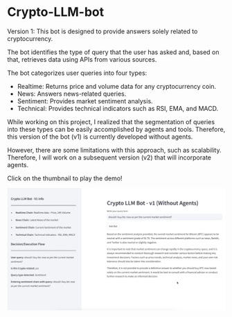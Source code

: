 # Crypto-LLM-bot
Version 1:
This bot is designed to provide answers solely related to cryptocurrency.

The bot identifies the type of query that the user has asked and, based on that, retrieves data using APIs from various sources.

The bot categorizes user queries into four types:

- Realtime: Returns price and volume data for any cryptocurrency coin.
- News: Answers news-related queries.
- Sentiment: Provides market sentiment analysis.
- Technical: Provides technical indicators such as RSI, EMA, and MACD.

While working on this project, I realized that the segmentation of queries into these types can be easily accomplished by agents and tools. Therefore, this version of the bot (v1) is currently developed without agents.

However, there are some limitations with this approach, such as scalability. Therefore, I will work on a subsequent version (v2) that will incorporate agents. 

Click on the thumbnail to play the demo!

[![Watch the Demo](crypto_v1.jpg)](https://youtu.be/s8rnK1Yp4-8)
